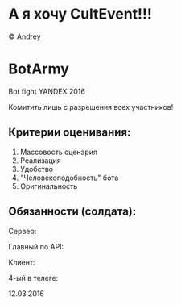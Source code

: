# А я хочу СultEvent!!!
© Andrey

# BotArmy
Bot fight YANDEX 2016

Комитить лишь с разрешения всех участников!

## Критерии оценивания:
1. Массовость сценария
2. Реализация
3. Удобство
4. "Человекоподобность" бота
5. Оригинальность

## Обязанности (солдата):

Сервер:

Главный по API:

Клиент:

4-ый в телеге:

12.03.2016
